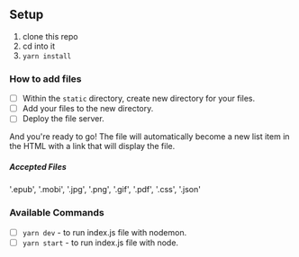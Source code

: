 ## Setup

1. clone this repo
2. cd into it
3. `yarn install`

### How to add files

- [ ] Within the `static` directory, create new directory for your files.
- [ ] Add your files to the new directory.
- [ ] Deploy the file server.

And you're ready to go! The file will automatically become a new list item in the HTML with a link that will display the file.

##### Accepted Files

'.epub',
'.mobi',
'.jpg',
'.png',
'.gif',
'.pdf',
'.css',
'.json'

### Available Commands

- [ ] `yarn dev` - to run index.js file with nodemon.
- [ ] `yarn start` - to run index.js file with node.
